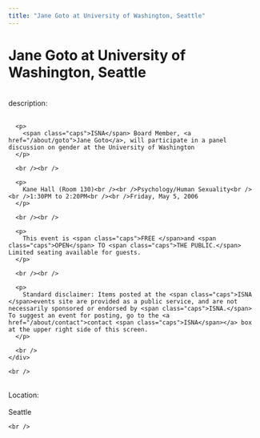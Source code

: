 ```yaml
---
title: "Jane Goto at University of Washington, Seattle"
---
```


# Jane Goto at University of Washington, Seattle

<div class="flexinode-body flexinode-2">
  <div class="flexinode-textarea-1">
    <div class="form-item">
      <br /> <label>description:</label><br /><br /> 
      
      <p>
        <span class="caps">ISNA</span> Board Member, <a href="/about/goto">Jane Goto</a>, will participate in a panel discussion on gender at the University of Washington
      </p>
      
      <br /><br />
      
      <p>
        Kane Hall (Room 130)<br /><br />Psychology/Human Sexuality<br /><br />1:30PM to 2:20PM<br /><br />Friday, May 5, 2006
      </p>
      
      <br /><br />
      
      <p>
        This event is <span class="caps">FREE </span>and <span class="caps">OPEN</span> TO <span class="caps">THE PUBLIC.</span> Limited seating available for guests.
      </p>
      
      <br /><br />
      
      <p>
        Standard disclaimer: Items posted at the <span class="caps">ISNA </span>events site are provided as a public service, and are not necessarily sponsored or endorsed by <span class="caps">ISNA.</span> To suggest an event for posting, go to the <a href="/about/contact">contact <span class="caps">ISNA</span></a> box at the upper right side of this screen.
      </p>
      
      <br />
    </div>
    
    <br />
  </div>
  
  <div class="flexinode-textfield-2">
    <div class="form-item">
      <br /> <label>Location:</label><br /><br /> Seattle<br />
    </div>
    
    <br />
  </div>
</div>